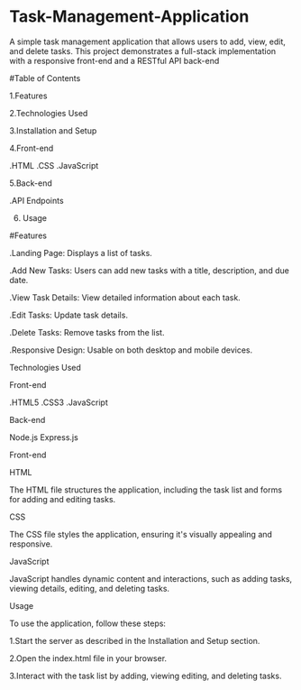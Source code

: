 # Task-Management-Application
A simple task management application that allows users to add, view, edit, and delete tasks. This project demonstrates a full-stack implementation with a responsive front-end and a RESTful API back-end

#Table of Contents

1.Features

2.Technologies Used

3.Installation and Setup

4.Front-end

 .HTML
 .CSS
 .JavaScript
 
5.Back-end

 .API Endpoints
 
6. Usage



#Features

 .Landing Page: Displays a list of tasks.
 
 .Add New Tasks: Users can add new tasks with a title, description, and due date.
 
 .View Task Details: View detailed information about each task.
 
 .Edit Tasks: Update task details.
 
 .Delete Tasks: Remove tasks from the list.
 
 .Responsive Design: Usable on both desktop and mobile devices.

Technologies Used

Front-end

 .HTML5
 .CSS3
 .JavaScript 
 
Back-end

Node.js
Express.js

Front-end

HTML

The HTML file structures the application, including the task list and forms for adding and editing tasks.

CSS

The CSS file styles the application, ensuring it's visually appealing and responsive.

JavaScript

JavaScript handles dynamic content and interactions, such as adding tasks, viewing details, editing, and deleting tasks.


Usage

To use the application, follow these steps:

1.Start the server as described in the Installation and Setup section.

2.Open the index.html file in your browser.

3.Interact with the task list by adding, viewing editing, and deleting tasks.
